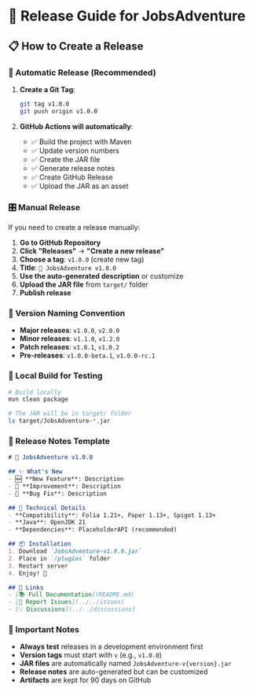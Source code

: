 # 🚀 Release Guide for JobsAdventure

## 📋 How to Create a Release

### 🎯 Automatic Release (Recommended)

1. **Create a Git Tag**:
   ```bash
   git tag v1.0.0
   git push origin v1.0.0
   ```

2. **GitHub Actions will automatically**:
   - ✅ Build the project with Maven
   - ✅ Update version numbers
   - ✅ Create the JAR file
   - ✅ Generate release notes
   - ✅ Create GitHub Release
   - ✅ Upload the JAR as an asset

### 🎛️ Manual Release

If you need to create a release manually:

1. **Go to GitHub Repository**
2. **Click "Releases"** → **"Create a new release"**
3. **Choose a tag**: `v1.0.0` (create new tag)
4. **Title**: `🚀 JobsAdventure v1.0.0`
5. **Use the auto-generated description** or customize
6. **Upload the JAR file** from `target/` folder
7. **Publish release**

### 📝 Version Naming Convention

- **Major releases**: `v1.0.0`, `v2.0.0`
- **Minor releases**: `v1.1.0`, `v1.2.0`
- **Patch releases**: `v1.0.1`, `v1.0.2`
- **Pre-releases**: `v1.0.0-beta.1`, `v1.0.0-rc.1`

### 🔧 Local Build for Testing

```bash
# Build locally
mvn clean package

# The JAR will be in target/ folder
ls target/JobsAdventure-*.jar
```

### 🎨 Release Notes Template

```markdown
# 🚀 JobsAdventure v1.0.0

## ✨ What's New
- 🆕 **New Feature**: Description
- 🔧 **Improvement**: Description  
- 🐛 **Bug Fix**: Description

## 🔧 Technical Details
- **Compatibility**: Folia 1.21+, Paper 1.13+, Spigot 1.13+
- **Java**: OpenJDK 21
- **Dependencies**: PlaceholderAPI (recommended)

## 📦 Installation
1. Download `JobsAdventure-v1.0.0.jar`
2. Place in `/plugins` folder
3. Restart server
4. Enjoy! 🎉

## 🔗 Links
- [📚 Full Documentation](README.md)
- [🐛 Report Issues](../../issues)
- [💡 Discussions](../../discussions)
```

### 🚨 Important Notes

- **Always test** releases in a development environment first
- **Version tags** must start with `v` (e.g., `v1.0.0`)
- **JAR files** are automatically named `JobsAdventure-v{version}.jar`
- **Release notes** are auto-generated but can be customized
- **Artifacts** are kept for 90 days on GitHub